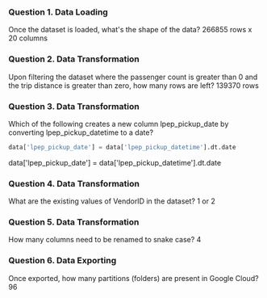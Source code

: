 ### Question 1. Data Loading
Once the dataset is loaded, what's the shape of the data?
266855 rows x 20 columns

### Question 2. Data Transformation
Upon filtering the dataset where the passenger count is greater than 0 and the trip distance is greater than zero, how many rows are left?
139370 rows

### Question 3. Data Transformation
Which of the following creates a new column lpep_pickup_date by converting lpep_pickup_datetime to a date?
```python
data['lpep_pickup_date'] = data['lpep_pickup_datetime'].dt.date
```
data['lpep_pickup_date'] = data['lpep_pickup_datetime'].dt.date

### Question 4. Data Transformation
What are the existing values of VendorID in the dataset?
1 or 2

### Question 5. Data Transformation
How many columns need to be renamed to snake case?
4

### Question 6. Data Exporting
Once exported, how many partitions (folders) are present in Google Cloud?
96
